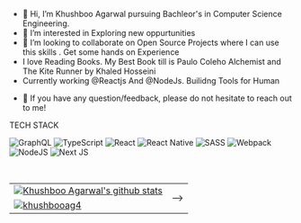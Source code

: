 <!-- [![Khushboo Agarwalgut's GitHub Banner](./assets/GithubHeader.png)](https://www.linkedin.com/in/khushboo-agarwal-8b72151bb/) -->
- 👋 Hi, I’m Khushboo Agarwal pursuing Bachleor's in Computer Science Engineering. 
- 👀 I’m interested in Exploring new oppurtunities
- 💞️ I’m looking to collaborate on Open Source Projects where I can use this skills . Get some hands on Experience
- I love Reading Books. My Best Book till is Paulo Coleho Alchemist and The Kite Runner by Khaled Hosseini
- Currently working @Reactjs And @NodeJs. Builidng Tools for Human

<!-- ### 🤝 Connect with me:
<a href="https://www.linkedin.com/in/khushboo-agarwal-8b72151bb/"><img align="left" src="https://raw.githubusercontent.com/yushi1007/yushi1007/main/images/linkedin.svg" alt="Yu Shi | LinkedIn" width="21px"/></a>
<a href="kushbooagarwal3584@gmail.com"><img align="left" src="https://raw.githubusercontent.com/yushi1007/yushi1007/main/images/medium.svg" alt="Yu Shi | Medium" width="21px"/></a> -->
- 💬 If you have any question/feedback, please do not hesitate to reach out to me!

TECH STACK

![GraphQL](https://img.shields.io/badge/-GraphQL-E10098?style=for-the-badge&logo=graphql&logoColor=white)
![TypeScript](https://img.shields.io/badge/typescript-%23007ACC.svg?style=for-the-badge&logo=typescript&logoColor=white)
![React](https://img.shields.io/badge/react-%2320232a.svg?style=for-the-badge&logo=react&logoColor=%2361DAFB)
![React Native](https://img.shields.io/badge/react_native-%2320232a.svg?style=for-the-badge&logo=react&logoColor=%2361DAFB)
![SASS](https://img.shields.io/badge/SASS-hotpink.svg?style=for-the-badge&logo=SASS&logoColor=white)
![Webpack](https://img.shields.io/badge/webpack-%238DD6F9.svg?style=for-the-badge&logo=webpack&logoColor=black)
![NodeJS](https://img.shields.io/badge/node.js-6DA55F?style=for-the-badge&logo=node.js&logoColor=white)
![Next JS](https://img.shields.io/badge/Next-black?style=for-the-badge&logo=next.js&logoColor=white)


<br>
<table>
  <tr>
    <td>
    <a href="https://github.com/khushbooag4">
        <img align="center" src="https://github-readme-stats.vercel.app/api?username=khushbooag4&show_icons=true&count_private=true&theme=buefy&icon_color=7957d5&hide_border=true" alt="Khushboo Agarwal's github stats" />
    </a>
    </td>
    <td rowspan="2">
<!--   <--  <a href="https://github.com/khushbooag4">
        <img align="center" src="https://github-readme-stats.vercel.app/api/top-langs?username=khushbooag4&locale=en&show_icons=true&count_private=true&theme=buefy&icon_color=7957d5&hide_border=true" alt="khushbooag4" />
    </a> --> -->
    </td>
  </tr>
  <tr>
    <td>
 <a href="https://github.com/khushbooag4">
        <img align="center" src="https://github-readme-streak-stats.herokuapp.com?user=khushbooag4&theme=buefy&hide_border=true&date_format=M%20j%5B%2C%20Y%5D&currStreakNum=DD2727&currStreakLabel=7a58d5&fire=DD2727" alt="khushbooag4" />
    </a> 
    </td>
  </tr>
</table>

